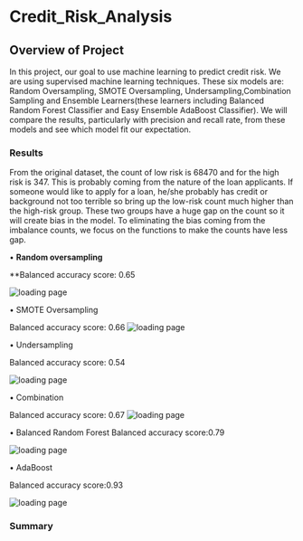 # Credit_Risk_Analysis

## Overview of Project

In this project, our goal to use machine learning to predict credit risk. We are using supervised machine learning techniques. These six models are: Random Oversampling, SMOTE Oversampling, Undersampling,Combination Sampling and Ensemble Learners(these learners including Balanced Random Forest Classifier and Easy Ensemble AdaBoost Classifier). We will compare the results, particularly with precision and recall rate, from these models and see which model fit our expectation.

### Results

From the original dataset, the count of low risk is 68470 and for the high risk is 347. This is probably coming from the nature of the loan applicants. If someone would like to apply for a loan, he/she probably has credit or background not too terrible so bring up the low-risk count much higher than the high-risk group. These two groups have a huge gap on the count so it will create bias in the model. To eliminating the bias coming from the imbalance counts, we focus on the functions to make the counts have less gap.

•	**Random oversampling**

**Balanced accuracy score: 0.65

![loading page]( https://github.com/jkmom/Credit_Risk_Analysis/blob/main/Resources/Ada_boost.png)

•	SMOTE Oversampling

Balanced accuracy score: 0.66
![loading page]( https://github.com/jkmom/Credit_Risk_Analysis/blob/main/Resources/SMOTE.png)

•	Undersampling

Balanced accuracy score: 0.54

![loading page](https://github.com/jkmom/Credit_Risk_Analysis/blob/main/Resources/Undersampling.png)

•	Combination

Balanced accuracy score: 0.67
![loading page](https://github.com/jkmom/Credit_Risk_Analysis/blob/main/Resources/Combination.png)

•	Balanced Random Forest 
Balanced accuracy score:0.79
 
![loading page]( https://github.com/jkmom/Credit_Risk_Analysis/blob/main/Resources/balanced_random_forest.png)

•	AdaBoost

Balanced accuracy score:0.93

![loading page]( https://github.com/jkmom/Credit_Risk_Analysis/blob/main/Resources/Ada_boost.png)



### Summary

